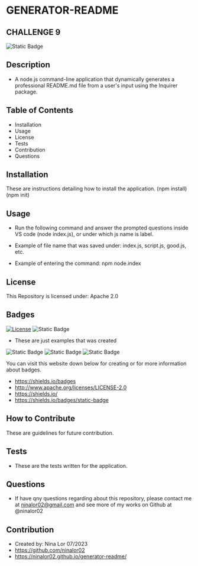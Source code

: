 # GENERATOR-README
## CHALLENGE 9
![Static Badge](https://img.shields.io/badge/challenge%209-purple)

## Description

* A node.js command-line application that dynamically generates a professional README.md file from a user's input using the Inquirer package.

## Table of Contents

* Installation
* Usage
* License
* Tests
* Contribution
* Questions

## Installation
These are instructions detailing how to install the application.
(npm install)
(npm init)

## Usage

- Run the following command and answer the prompted questions inside VS code (node index.js), or under which js name is label. 

- Example of file name that was saved under: index.js, script.js, good.js, etc.

- Example of entering the command: npm node.index

## License

 This Repository is licensed under: Apache 2.0

## Badges
[![License](https://img.shields.io/badge/License-Apache_2.0-blue.svg)](https://opensource.org/licenses/Apache-2.0)
![Static Badge](https://img.shields.io/badge/javascript-100%25-blue)

* These are just examples that was created

![Static Badge](https://img.shields.io/badge/javascript-yellow)
![Static Badge](https://img.shields.io/badge/node.js-green)
![Static Badge](https://img.shields.io/badge/inquirer-red)

You can visit this website down below for creating or for more information about badges.
- https://shields.io/badges
- http://www.apache.org/licenses/LICENSE-2.0
- https://shields.io/
- https://shields.io/badges/static-badge

## How to Contribute
These are guidelines for future contribution.

## Tests
- These are the tests written for the application.

## Questions

- If have qny questions regarding about this repository, please contact me at ninalor02@gmail.com and see more of my works on Github at @ninalor02


## Contribution
- Created by: Nina Lor 07/2023
- https://github.com/ninalor02
- https://ninalor02.github.io/generator-readme/
